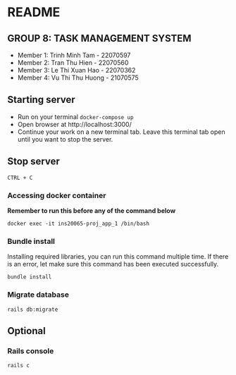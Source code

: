 # README

## GROUP 8: TASK MANAGEMENT SYSTEM

- Member 1: Trinh Minh Tam - 22070597
- Member 2: Tran Thu Hien - 22070560
- Member 3: Le Thi Xuan Hao - 22070362
- Member 4: Vu Thi Thu Huong - 21070575

## Starting server

- Run on your terminal `docker-compose up`
- Open browser at http://localhost:3000/
- Continue your work on a new terminal tab. Leave this terminal tab open until you want to stop the server.

## Stop server

`CTRL + C`

### Accessing docker container
**Remember to run this before any of the command below**

`docker exec -it ins20065-proj_app_1 /bin/bash`

### Bundle install
Installing required libraries, you can run this command multiple time. If there is an error, let make sure this command has been executed successfully.

`bundle install`

### Migrate database

`rails db:migrate`

## Optional

### Rails console

`rails c`

